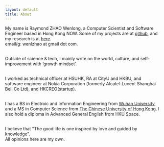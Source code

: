 ```yaml
---
layout: default
title: About
---
```

My name is Raymond ZHAO Wenlong, a Computer Scientist and Software Engineer based in Hong Kong NOW. 
Some of my projects are at [github](https://github.com/muyun), and my research is at [here](http://muyun.github.io/research/).  
email/g: wenlzhao at gmail dot com.  
<br>


Outside of science & tech, I mainly write on the world, culture, and self-improvement with ‘growth mindset’.  
<br> 

I worked as technical officer at HSUHK, RA at CityU and HKBU, and software engineer at Nokia Corporation (formerly Alcatel-Lucent Shanghai Bell Co Ltd), and HKCREO(startup).    
<br> 

I has a BS in Electroic and Information Engineering from [Wuhan University](https://www.sciencemag.org/collections/celebrating-125-years-academic-excellence-wuhan-university-1893-2018?fbclid=IwAR0RzFSkpxaI8wk61JDnE7p6SWr7SlKXLyoFHkrg4-iqKGiRyE2gZfaGl8s), and a MS in Computer Science from [The Chinese University of Hong Kong](http://www.cuhk.edu.hk/english/index.html). I also hold a diploma in Advanced General English from HKU Space.   
<br>  
 
      
I believe that "The good life is one inspired by love and guided by knowledge".   
All opinions here are my own.    
<br> 








